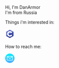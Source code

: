 Hi, I'm DanArmor   
I'm from Russia  

Things i'm interested in:

<p>
  <img src="./assets/c.png" alt="C" height="30">
</p>

How to reach me:  
<p>
  <a href="mailto:danilamorozov@vk.com?subject=subject text">
    <img src="./assets/email.png" alt="Email" height="30">
  </a>
</p>
